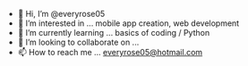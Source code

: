 - 👋 Hi, I’m @everyrose05
- 👀 I’m interested in ... mobile app creation, web development
- 🌱 I’m currently learning ... basics of coding / Python
- 💞️ I’m looking to collaborate on ...
- 📫 How to reach me ... everyrose05@hotmail.com

<!---
everyrose05/everyrose05 is a ✨ special ✨ repository because its `README.md` (this file) appears on your GitHub profile.
You can click the Preview link to take a look at your changes.
--->
